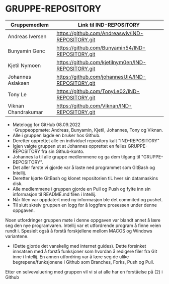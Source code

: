 # GRUPPE-REPOSITORY
| Gruppemedlem        | Link til IND-REPOSITORY                            |
|---------------------|----------------------------------------------------|
| Andreas Iversen     | https://github.com/Andreaswiv/IND-REPOSITORY.git   |
| Bunyamin Genc       | https://github.com/Bunyamin54/IND-REPOSITORY.git   |
| Kjetil Nymoen       | https://github.com/kjetilnym0en/IND-REPOSITORY.git |
| Johannes Aslaksen   | https://github.com/johannesUIA/IND-REPOSITORY.git  |
| Tony Le             | https://github.com/TonyLe02/IND-REPOSITORY.git     |
| Viknan Chandrakumar | https://github.com/Viknan/IND-REPOSITORY.git       |


- Møtelogg for GitHub 08.09.2022
<br> -Gruppeoppmøte: Andreas, Bunyamin, Kjetil, Johannes, Tony og Viknan.
- Alle i gruppen lagde en bruker hos Github.
- Deretter opprettet alle en individuel repository kalt "IND-REPOSITORY"
- Igjen valgte gruppen ut at Johannes opprettet en felles GRUPPE-REPOSITORY fra sin Github-konto.
- Johannes la til alle gruppe medlemmene og ga dem tilgang til "GRUPPE-REPOSITORY".
- Det aller første vi gjorde var å laste ned programmet som GitBash og Intellij.
- Deretter kjørte GitBash og klonet repositorien tiL hver sin datamaskins disk.
- Alle medlemmene i gruppen gjorde en Pull og Push og fylte inn sin informasjon til README.md filen i Intellij.
- Når filen var oppdatert med ny informasjon ble det commited og pushet.
- Til slutt skreiv gruppen en logg for å loggføre prosessen under denne oppgaven.

Noen utfordringer gruppen møte i denne oppgaven var blandt annet å lære seg den nye programvaren. 
Intellij var et utfordrende program å finne veien rundt i.
Spesielt også å forstå forskjellene mellom MACOS og Windows variantene. 
- (Dette gjorde det vanskelig med internet guides).
Dette forsinket innsatsen med å forstå funksjoner som hvordan å redigere filer fra Git inne i Intellij.
En annen utfordring var å lære seg de ulike begrepene/funksjonene i Github som Branches, Forks, Push og Pull.

Etter en selvevaluering med gruppen vil vi si at alle har en forståelse på (2) i Github

